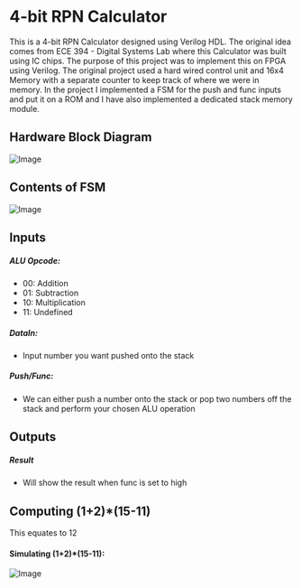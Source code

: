 # 4-bit RPN Calculator


This is a 4-bit RPN Calculator designed using Verilog HDL. The original idea comes from ECE 394 - Digital Systems Lab where this Calculator was built using IC chips. The purpose of this project was to implement this on FPGA using Verilog. The original project used a hard wired control unit and 16x4 Memory with a separate counter to keep track of where we were in memory. In the project I implemented a FSM for the push and func inputs and put it on a ROM and I have also implemented a dedicated stack memory module.


## Hardware Block Diagram
![Image](https://github.com/PolarWizard/4-bit-RPN-Calculator/blob/master/Images/RPN%20Calculator.PNG)

## Contents of FSM
![Image](https://github.com/PolarWizard/4-bit-RPN-Calculator/blob/master/Images/FSM%20Implementation.PNG)

## Inputs
##### ALU Opcode:
- 00: Addition
- 01: Subtraction
- 10: Multiplication
- 11: Undefined

##### DataIn:
* Input number you want pushed onto the stack

##### Push/Func:
* We can either push a number onto the stack or pop two numbers off the stack and perform your chosen ALU operation


## Outputs
##### Result
- Will show the result when func is set to high

## Computing (1+2)*(15-11)
This equates to 12
#### Simulating (1+2)*(15-11):
![Image](https://github.com/PolarWizard/4-bit-RPN-Calculator/blob/master/Images/Simulation.PNG)
